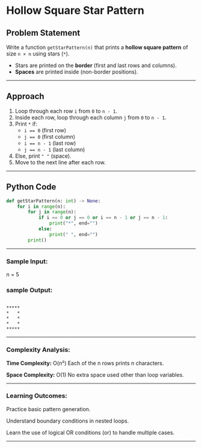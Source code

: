 # Hollow Square Star Pattern

## Problem Statement

Write a function `getStarPattern(n)` that prints a **hollow square pattern** of size `n × n` using stars (`*`).

- Stars are printed on the **border** (first and last rows and columns).
- **Spaces** are printed inside (non-border positions).

---

## Approach

1. Loop through each row `i` from `0` to `n - 1`.
2. Inside each row, loop through each column `j` from `0` to `n - 1`.
3. Print `*` if:
   - `i == 0` (first row)
   - `j == 0` (first column)
   - `i == n - 1` (last row)
   - `j == n - 1` (last column)
4. Else, print `" "` (space).
5. Move to the next line after each row.

---

## Python Code

```python
def getStarPattern(n: int) -> None:
    for i in range(n):
        for j in range(n):
            if i == 0 or j == 0 or i == n - 1 or j == n - 1:
                print("*", end="")
            else:
                print(" ", end="")
        print()

```
---

### Sample Input:
n = 5

### sample Output:
```

*****
*   *
*   *
*   *
*****

```

---

### Complexity Analysis:
**Time Complexity:** O(n²)
Each of the n rows prints n characters.

**Space Complexity:** O(1)
No extra space used other than loop variables.

---
### Learning Outcomes:
Practice basic pattern generation.

Understand boundary conditions in nested loops.

Learn the use of logical OR conditions (or) to handle multiple cases.


---
